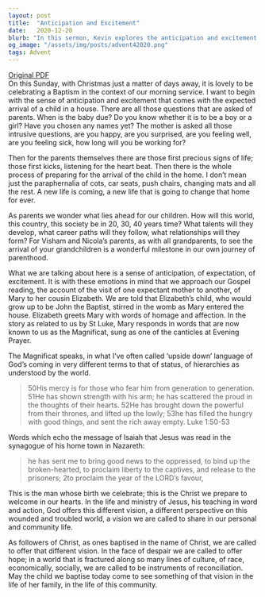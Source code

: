 ```yaml
---
layout: post
title:  "Anticipation and Excitement"
date:   2020-12-20
blurb: "In this sermon, Kevin explores the anticipation and excitement that comes with the expected arrival of a child, drawing parallels with the anticipation of Christmas and the birth of Jesus. He reflects on the Magnificat and its message of God's mercy and the overturning of worldly hierarchies. He calls on the congregation to offer a different vision in the face of despair and division, to be instruments of reconciliation."
og_image: "/assets/img/posts/advent42020.png"
tags: Advent
---
```

[Original PDF](/assets/pdf/advent42020.pdf)    
On this Sunday, with Christmas just a matter of days away, it is lovely to be celebrating a Baptism in the context of our morning service. I want to begin with the sense of anticipation and excitement that comes with the expected arrival of a child in a house. There are all those questions that are asked of parents. When is the baby due? Do you know whether it is to be a boy or a girl? Have you chosen any names yet? The mother is asked all those intrusive questions, are you happy, are you surprised, are you feeling well, are you feeling sick, how long will you be working for?

Then for the parents themselves there are those first precious signs of life; those first kicks, listening for the heart beat. Then there is the whole process of preparing for the arrival of the child in the home. I don’t mean just the paraphernalia of cots, car seats, push chairs, changing mats and all the rest. A new life is coming, a new life that is going to change that home for ever.

As parents we wonder what lies ahead for our children. How will this world, this country, this society be in 20, 30, 40 years time? What talents will they develop, what career paths will they follow, what relationships will they form? For Visham and Nicola’s parents, as with all grandparents, to see the arrival of your grandchildren is a wonderful milestone in our own journey of parenthood.

What we are talking about here is a sense of anticipation, of expectation, of excitement. It is with these emotions in mind that we approach our Gospel reading, the account of the visit of one expectant mother to another, of Mary to her cousin Elizabeth. We are told that Elizabeth’s child, who would grow up to be John the Baptist, stirred in the womb as Mary entered the house. Elizabeth greets Mary with words of homage and affection. In the story as related to us by St Luke, Mary responds in words that are now known to us as the Magnificat, sung as one of the canticles at Evening Prayer.

The Magnificat speaks, in what I’ve often called ‘upside down’ language of God’s coming in very different terms to that of status, of hierarchies as understood by the world.

> 50His mercy is for those who fear him
from generation to generation.
51He has shown strength with his arm;
he has scattered the proud in the thoughts of their hearts.
52He has brought down the powerful from their thrones,
and lifted up the lowly;
53he has filled the hungry with good things,
and sent the rich away empty. Luke 1:50-53

Words which echo the message of Isaiah that Jesus was read in the synagogue of his home town in Nazareth:

> he has sent me to bring good news to the oppressed,
to bind up the broken-hearted,
to proclaim liberty to the captives,
and release to the prisoners;
2to proclaim the year of the LORD’s favour,

This is the man whose birth we celebrate; this is the Christ we prepare to welcome in our hearts. In the life and ministry of Jesus, his teaching in word and action, God offers this different vision, a different perspective on this wounded and troubled world, a vision we are called to share in our personal and community life.

As followers of Christ, as ones baptised in the name of Christ, we are called to offer that different vision. In the face of despair we are called to offer hope; in a world that is fractured along so many lines of culture, of race, economically, socially, we are called to be instruments of reconciliation. May the child we baptise today come to see something of that vision in the life of her family, in the life of this community.
